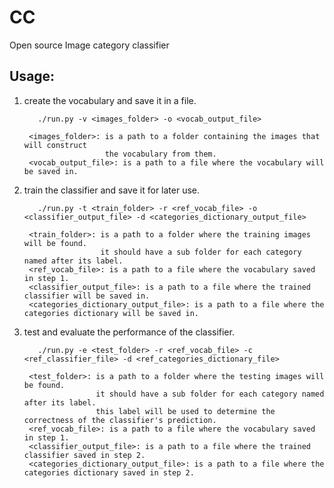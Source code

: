 # CC
Open source Image category classifier

## Usage:

1) create the vocabulary and save it in a file.
          
          ./run.py -v <images_folder> -o <vocab_output_file>
          
        <images_folder>: is a path to a folder containing the images that will construct
                         the vocabulary from them.
        <vocab_output_file>: is a path to a file where the vocabulary will be saved in.
          
2) train the classifier and save it for later use.
          
          ./run.py -t <train_folder> -r <ref_vocab_file> -o <classifier_output_file> -d <categories_dictionary_output_file>
        
        <train_folder>: is a path to a folder where the training images will be found.
                        it should have a sub folder for each category named after its label.
        <ref_vocab_file>: is a path to a file where the vocabulary saved in step 1.
        <classifier_output_file>: is a path to a file where the trained classifier will be saved in.  
        <categories_dictionary_output_file>: is a path to a file where the categories dictionary will be saved in.
          
3) test and evaluate the performance of the classifier.
          
          ./run.py -e <test_folder> -r <ref_vocab_file> -c <ref_classifier_file> -d <ref_categories_dictionary_file>
          
        <test_folder>: is a path to a folder where the testing images will be found.
                       it should have a sub folder for each category named after its label.
                       this label will be used to determine the correctness of the classifier's prediction.
        <ref_vocab_file>: is a path to a file where the vocabulary saved in step 1.
        <classifier_output_file>: is a path to a file where the trained classifier saved in step 2.  
        <categories_dictionary_output_file>: is a path to a file where the categories dictionary saved in step 2.
        
